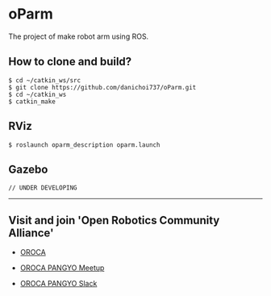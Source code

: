 # oParm
The project of make robot arm using ROS.

## How to clone and build?
```
$ cd ~/catkin_ws/src
$ git clone https://github.com/danichoi737/oParm.git
$ cd ~/catkin_ws
$ catkin_make
```

## RViz
```
$ roslaunch oparm_description oparm.launch
```

## Gazebo
```
// UNDER DEVELOPING
```
---
## Visit and join 'Open Robotics Community Alliance'
* [OROCA](http://http://www.oroca.org/)
* [OROCA PANGYO Meetup](https://www.meetup.com/Design-Make-Share-in-Seongnam-KR/)

* [OROCA PANGYO Slack](https://orocapangyo.slack.com/)
